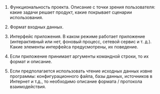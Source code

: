 1. Функциональность проекта. Описание с точки зрения пользователя: какие задачи решает продукт, какие покрывает сценарии использования.

2. Формат входных данных.

3. Интерфейс приложения. В каком режиме работает приложение (интерактивный или нет, фоновый процесс, сетевой сервис и т. д.). Какие элементы интерфейса предусмотрены, их поведение.

4. Если приложение принимает аргументы командной строки, то их формат и описание.

5. Если предполагается использовать чтение исходных данных извне программы: конфигурационного файла, базы данных, источников в Интернет и т.д., то необходимо описание формата / протокола взаимодействия.